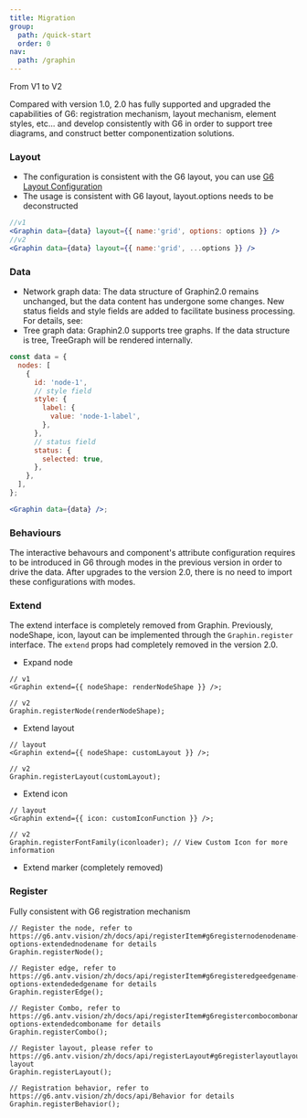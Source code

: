 ```yaml
---
title: Migration
group:
  path: /quick-start
  order: 0
nav:
  path: /graphin
---
```


From V1 to V2

Compared with version 1.0, 2.0 has fully supported and upgraded the capabilities of G6: registration mechanism, layout mechanism, element styles, etc... and develop consistently with G6 in order to support tree diagrams, and construct better componentization solutions.

### Layout

- The configuration is consistent with the G6 layout, you can use [G6 Layout Configuration](https://g6.antv.vision/zh/docs/api/graphLayout/guide)
- The usage is consistent with G6 layout, layout.options needs to be deconstructed

```jsx | pure
//v1
<Graphin data={data} layout={{ name:'grid', options: options }} />
//v2
<Graphin data={data} layout={{ name:'grid', ...options }} />
```

### Data

- Network graph data: The data structure of Graphin2.0 remains unchanged, but the data content has undergone some changes. New status fields and style fields are added to facilitate business processing. For details, see:
- Tree graph data: Graphin2.0 supports tree graphs. If the data structure is tree, TreeGraph will be rendered internally.

```jsx | pure
const data = {
  nodes: [
    {
      id: 'node-1',
      // style field
      style: {
        label: {
          value: 'node-1-label',
        },
      },
      // status field
      status: {
        selected: true,
      },
    },
  ],
};

<Graphin data={data} />;
```

### Behaviours

The interactive behavours and component's attribute configuration requires to be introduced in G6 through modes in the previous version in order to drive the data. After upgrades to the version 2.0, there is no need to import these configurations with modes.

### Extend

The extend interface is completely removed from Graphin. Previously, nodeShape, icon, layout can be implemented through the `Graphin.register` interface. The `extend` props had completely removed in the version 2.0.

- Expand node

```tsx | pure
// v1
<Graphin extend={{ nodeShape: renderNodeShape }} />;

// v2
Graphin.registerNode(renderNodeShape);
```

- Extend layout

```tsx | pure
// layout
<Graphin extend={{ nodeShape: customLayout }} />;

// v2
Graphin.registerLayout(customLayout);
```

- Extend icon

```tsx | pure
// layout
<Graphin extend={{ icon: customIconFunction }} />;

// v2
Graphin.registerFontFamily(iconloader); // View Custom Icon for more information
```

- Extend marker (completely removed)

### Register

Fully consistent with G6 registration mechanism

```tsx | pure
// Register the node, refer to https://g6.antv.vision/zh/docs/api/registerItem#g6registernodenodename-options-extendednodename for details
Graphin.registerNode();

// Register edge, refer to https://g6.antv.vision/zh/docs/api/registerItem#g6registeredgeedgename-options-extendededgename for details
Graphin.registerEdge();

// Register Combo, refer to https://g6.antv.vision/zh/docs/api/registerItem#g6registercombocomboname-options-extendedcomboname for details
Graphin.registerCombo();

// Register layout, please refer to https://g6.antv.vision/zh/docs/api/registerLayout#g6registerlayoutlayoutname-layout
Graphin.registerLayout();

// Registration behavior, refer to https://g6.antv.vision/zh/docs/api/Behavior for details
Graphin.registerBehavior();
```
